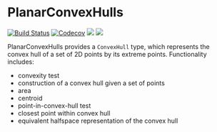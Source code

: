# PlanarConvexHulls

[![Build Status](https://travis-ci.com/tkoolen/PlanarConvexHulls.jl.svg?branch=master)](https://travis-ci.com/tkoolen/PlanarConvexHulls.jl)
[![Codecov](https://codecov.io/gh/tkoolen/PlanarConvexHulls.jl/branch/master/graph/badge.svg)](https://codecov.io/gh/tkoolen/PlanarConvexHulls.jl)
[![](https://img.shields.io/badge/docs-latest-blue.svg)](https://tkoolen.github.io/PlanarConvexHulls.jl/latest)
[![](https://img.shields.io/badge/docs-stable-blue.svg)](https://tkoolen.github.io/PlanarConvexHulls.jl/stable)

PlanarConvexHulls provides a `ConvexHull` type, which represents the convex hull of a set
of 2D points by its extreme points. Functionality includes:

* convexity test
* construction of a convex hull given a set of points
* area
* centroid
* point-in-convex-hull test
* closest point within convex hull
* equivalent halfspace representation of the convex hull
